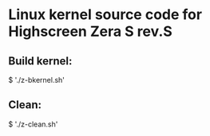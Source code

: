 Linux kernel source code for Highscreen Zera S rev.S
====================================================

 
 Build kernel:
 -------------

$ './z-bkernel.sh'



 Clean:
 ------

$ './z-clean.sh'
